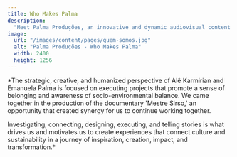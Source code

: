 ```yaml
---
title: Who Makes Palma
description:
  "Meet Palma Produções, an innovative and dynamic audiovisual content production company. Learn more about our team of talented professionals and our unique approach to content production."
image:
  url: "/images/content/pages/quem-somos.jpg"
  alt: "Palma Produções - Who Makes Palma"
  width: 2400
  height: 1256
---
```


*The strategic, creative, and humanized perspective of Alê Karmirian and Emanuela Palma is focused on executing projects that promote a sense of belonging and awareness of socio-environmental balance. We came together in the production of the documentary 'Mestre Sirso,' an opportunity that created synergy for us to continue working together.

Investigating, connecting, designing, executing, and telling stories is what drives us and motivates us to create experiences that connect culture and sustainability in a journey of inspiration, creation, impact, and transformation.*
